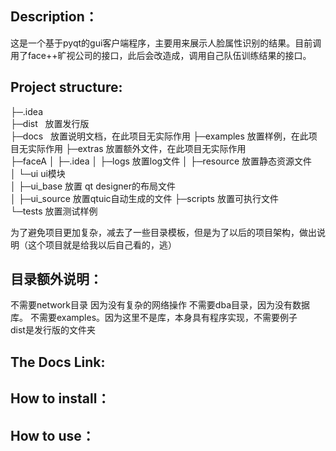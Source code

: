 ## Description：
这是一个基于pyqt的gui客户端程序，主要用来展示人脸属性识别的结果。目前调用了face++旷视公司的接口，此后会改造成，调用自己队伍训练结果的接口。

## Project structure:
├─.idea  
├─dist   放置发行版 <br>
├─docs   放置说明文档，在此项目无实际作用
├─examples  放置样例，在此项目无实际作用
├─extras   放置额外文件，在此项目无实际作用   
├─faceA
│  ├─.idea
│  ├─logs  放置log文件
│  ├─resource  放置静态资源文件    
│  └─ui       ui模块    
│      ├─ui_base   放置 qt designer的布局文件   
│      ├─ui_source 放置qtuic自动生成的文件
├─scripts  放置可执行文件   
└─tests    放置测试样例   

  为了避免项目更加复杂，减去了一些目录模板，但是为了以后的项目架构，做出说明（这个项目就是给我以后自己看的，逃）

## 目录额外说明：
不需要network目录 因为没有复杂的网络操作
不需要dba目录，因为没有数据库。
不需要examples。因为这里不是库，本身具有程序实现，不需要例子   
dist是发行版的文件夹   

## The Docs Link:


## How to install：


## How to use：




